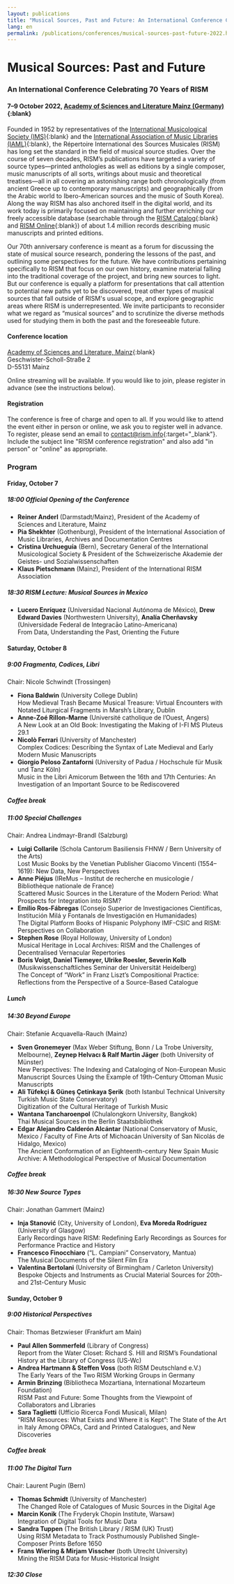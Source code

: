 ```yaml
---
layout: publications
title: "Musical Sources, Past and Future: An International Conference Celebrating 70 Years of RISM"
lang: en
permalink: /publications/conferences/musical-sources-past-future-2022.html
---
```


# Musical Sources: Past and Future
### An International Conference Celebrating 70 Years of RISM  
#### 7–9 October 2022, [Academy of Sciences and Literature Mainz (Germany)](https://www.adwmainz.de/en/home.html){:blank}

Founded in 1952 by representatives of the [International Musicological Society (IMS)](https://www.musicology.org/){:blank} and the [International Association of Music Libraries (IAML)](https://www.iaml.info/){:blank}, the Répertoire International des Sources Musicales (RISM) has long set the standard in the field of musical source studies. Over the course of seven decades, RISM’s publications have targeted a variety of source types—printed anthologies as well as editions by a single composer, music manuscripts of all sorts, writings about music and theoretical treatises—all in all covering an astonishing range both chronologically (from ancient Greece up to contemporary manuscripts) and geographically (from the Arabic world to Ibero-American sources and the music of South Korea). Along the way RISM has also anchored itself in the digital world, and its work today is primarily focused on maintaining and further enriching our freely accessible database (searchable through the [RISM Catalog](https://opac.rism.info/index.php?id=4){:blank} and [RISM Online](https://rism.online/){:blank}) of about 1.4 million records describing music manuscripts and printed editions.  

Our 70th anniversary conference is meant as a forum for discussing the state of musical source research, pondering the lessons of the past, and outlining some perspectives for the future. We have contributions pertaining specifically to RISM that focus on our own history, examine material falling into the traditional coverage of the project, and bring new sources to light. But our conference is equally a platform for presentations that call attention to potential new paths yet to be discovered, treat other types of musical sources that fall outside of RISM's usual scope, and explore geographic areas where RISM is underrepresented. We invite participants to reconsider what we regard as “musical sources” and to scrutinize the diverse methods used for studying them in both the past and the foreseeable future.   

#### Conference location
[Academy of Sciences and Literature, Mainz](https://www.adwmainz.de/en/home.html){:blank}  
Geschwister-Scholl-Straße 2  
D-55131 Mainz  

Online streaming will be available. If you would like to join, please register in advance (see the instructions below).

#### Registration  
The conference is free of charge and open to all. If you would like to attend the event either in person or online, we ask you to register well in advance. To register, please send an email to [contact@rism.info](mailto:contact@rism.info){:target="_blank"}. Include the subject line "RISM conference registration" and also add "in person" or "online" as appropriate.  

### Program

#### Friday, October 7
##### 18:00 Official Opening of the Conference  
* **Reiner Anderl** (Darmstadt/Mainz), President of the Academy of Sciences and Literature, Mainz
* **Pia Shekhter** (Gothenburg), President of the International Association of Music Libraries, Archives and Documentation Centres
* **Cristina Urchueguía** (Bern), Secretary General of the International Musicological Society & President of the Schweizerische Akademie der Geistes- und Sozialwissenschaften
* **Klaus Pietschmann** (Mainz), President of the International RISM Association

##### 18:30 RISM Lecture: Musical Sources in Mexico  
* **Lucero Enríquez** (Universidad Nacional Autónoma de México), **Drew Edward Davies** (Northwestern University), **Analía Cherñavsky** (Universidade Federal de Integracāo Latino-Americana)  
From Data, Understanding the Past, Orienting the Future  

#### Saturday, October 8
##### 9:00 Fragmenta, Codices, Libri
Chair: Nicole Schwindt (Trossingen)
* **Fiona Baldwin** (University College Dublin)  
How Medieval Trash Became Musical Treasure: Virtual Encounters with Notated Liturgical Fragments in Marsh’s Library, Dublin  
* **Anne-Zoé Rillon-Marne** (Université catholique de l’Ouest, Angers)  
A New Look at an Old Book: Investigating the Making of I-Fl MS Pluteus 29.1
* **Nicolò Ferrari** (University of Manchester)  
Complex Codices: Describing the Syntax of Late Medieval and Early Modern Music Manuscripts
* **Giorgio Peloso Zantaforni** (University of Padua / Hochschule für Musik und Tanz Köln)  
Music in the Libri Amicorum Between the 16th and 17th Centuries: An Investigation of an Important Source to be Rediscovered

##### Coffee break

##### 11:00 Special Challenges  
Chair: Andrea Lindmayr-Brandl (Salzburg)
* **Luigi Collarile** (Schola Cantorum Basiliensis FHNW / Bern University of the Arts)  
Lost Music Books by the Venetian Publisher Giacomo Vincenti  (1554–1619): New Data, New Perspectives  
* **Anne Piéjus** (IReMus – Institut de recherche en musicologie / Bibliothèque nationale de France)  
Scattered Music Sources in the Literature of the Modern Period: What Prospects for Integration into RISM?  
* **Emilio Ros-Fábregas** (Consejo Superior de Investigaciones Científicas, Institución Milá y Fontanals de Investigación en Humanidades)  
The Digital Platform Books of Hispanic Polyphony IMF-CSIC and RISM: Perspectives on Collaboration  
* **Stephen Rose** (Royal Holloway, University of London)  
Musical Heritage in Local Archives: RISM and the Challenges of Decentralised Vernacular Repertories  
* **Boris Voigt, Daniel Tiemeyer, Ulrike Roesler, Severin Kolb** (Musikwissenschaftliches Seminar der Universität Heidelberg)  
The Concept of “Work” in Franz Liszt’s Compositional Practice: Reflections from the Perspective of a Source-Based Catalogue

##### Lunch

##### 14:30 Beyond Europe  
Chair: Stefanie Acquavella-Rauch (Mainz)
* **Sven Gronemeyer** (Max Weber Stiftung, Bonn / La Trobe University, Melbourne), **Zeynep Helvacı & Ralf Martin Jäger** (both University of Münster)  
New Perspectives: The Indexing and Cataloging of Non-European Music Manuscript Sources Using the Example of 19th-Century Ottoman Music Manuscripts
* **Ali Tüfekçi & Güneş Çetinkaya Şerik** (both Istanbul Technical University Turkish Music State Conservatory)  
Digitization of the Cultural Heritage of Turkish Music
* **Wantana Tancharoenpol** (Chulalongkorn University, Bangkok)  
Thai Musical Sources in the Berlin Staatsbibliothek
* **Edgar Alejandro Calderón Alcántar** (National Conservatory of Music, Mexico / Faculty of Fine Arts of Michoacán University of San Nicolás de Hidalgo, Mexico)  
The Ancient Conformation of an Eighteenth-century New Spain Music Archive: A Methodological Perspective of Musical Documentation

##### Coffee break  

##### 16:30 New Source Types
Chair: Jonathan Gammert (Mainz)
* **Inja Stanović** (City, University of London), **Eva Moreda Rodríguez** (University of Glasgow)  
Early Recordings have RISM: Redefining Early Recordings as Sources for Performance Practice and History
* **Francesco Finocchiaro** (“L. Campiani” Conservatory, Mantua)  
The Musical Documents of the Silent Film Era
* **Valentina Bertolani** (University of Birmingham / Carleton University)  
Bespoke Objects and Instruments as Crucial Material Sources for 20th- and 21st-Century Music


#### Sunday, October 9    
##### 9:00 Historical Perspectives  
Chair: Thomas Betzwieser (Frankfurt am Main)
* **Paul Allen Sommerfeld** (Library of Congress)  
Report from the Water Closet: Richard S. Hill and RISM’s Foundational History at the Library of Congress (US-Wc)
* **Andrea Hartmann & Steffen Voss** (both RISM Deutschland e.V.)  
The Early Years of the Two RISM Working Groups in Germany
* **Armin Brinzing** (Bibliotheca Mozartiana, International Mozarteum Foundation)  
RISM Past and Future: Some Thoughts from the Viewpoint of Collaborators and Libraries
* **Sara Taglietti** (Ufficio Ricerca Fondi Musicali, Milan)  
“RISM Resources: What Exists and Where it is Kept”: The State of the Art in Italy Among OPACs, Card and Printed Catalogues, and New Discoveries

##### Coffee break

##### 11:00 The Digital Turn  
Chair: Laurent Pugin (Bern)
* **Thomas Schmidt** (University of Manchester)  
The Changed Role of Catalogues of Music Sources in the Digital Age  
* **Marcin Konik** (The Fryderyk Chopin Institute, Warsaw)  
Integration of Digital Tools for Music Data  
* **Sandra Tuppen** (The British Library / RISM (UK) Trust)  
Using RISM Metadata to Track Posthumously Published Single-Composer Prints Before 1650
* **Frans Wiering & Mirjam Visscher** (both Utrecht University)  
Mining the RISM Data for Music-Historical Insight  

##### 12:30 Close
